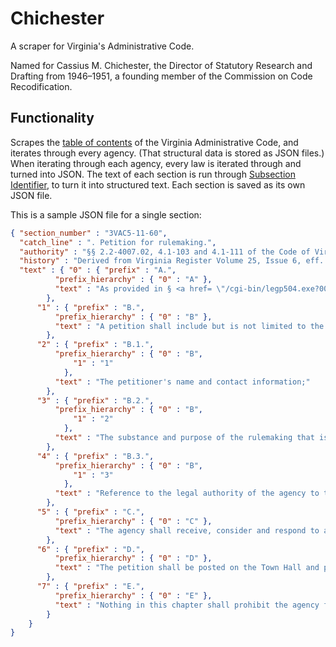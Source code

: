 # Chichester

A scraper for Virginia's Administrative Code.

Named for Cassius M. Chichester, the Director of Statutory Research and Drafting from 1946–1951, a founding member of the Commission on Code Recodification.

## Functionality

Scrapes the [table of contents](http://leg1.state.va.us/000/reg/TOC.HTM) of the Virginia Administrative Code, and iterates through every agency. (That structural data is stored as JSON files.) When iterating through each agency, every law is iterated through and turned into JSON. The text of each section is run through [Subsection Identifier](https://github.com/statedecoded/subsection-identifier), to turn it into structured text. Each section is saved as its own JSON file.

This is a sample JSON file for a single section:

```json
{ "section_number" : "3VAC5-11-60",
  "catch_line" : ". Petition for rulemaking.",
  "authority" : "§§ 2.2-4007.02, 4.1-103 and 4.1-111 of the Code of Virginia.",
  "history" : "Derived from Virginia Register Volume 25, Issue 6, eff. December 24, 2008.",
  "text" : { "0" : { "prefix" : "A.",
          "prefix_hierarchy" : { "0" : "A" },
          "text" : "As provided in § <a href= \"/cgi-bin/legp504.exe?000+cod+2.2-4007\">2.2-4007</a> of the Code of Virginia, any person may petition the agency to consider a regulatory action."
        },
      "1" : { "prefix" : "B.",
          "prefix_hierarchy" : { "0" : "B" },
          "text" : "A petition shall include but is not limited to the following information:"
        },
      "2" : { "prefix" : "B.1.",
          "prefix_hierarchy" : { "0" : "B",
              "1" : "1"
            },
          "text" : "The petitioner's name and contact information;"
        },
      "3" : { "prefix" : "B.2.",
          "prefix_hierarchy" : { "0" : "B",
              "1" : "2"
            },
          "text" : "The substance and purpose of the rulemaking that is requested, including reference to any applicable Virginia Administrative Code sections; and"
        },
      "4" : { "prefix" : "B.3.",
          "prefix_hierarchy" : { "0" : "B",
              "1" : "3"
            },
          "text" : "Reference to the legal authority of the agency to take the action requested."
        },
      "5" : { "prefix" : "C.",
          "prefix_hierarchy" : { "0" : "C" },
          "text" : "The agency shall receive, consider and respond to a petition pursuant to § <a href= \"/cgi-bin/legp504.exe?000+cod+2.2-4007\">2.2-4007</a> and shall have the sole authority to dispose of the petition."
        },
      "6" : { "prefix" : "D.",
          "prefix_hierarchy" : { "0" : "D" },
          "text" : "The petition shall be posted on the Town Hall and published in the Virginia Register."
        },
      "7" : { "prefix" : "E.",
          "prefix_hierarchy" : { "0" : "E" },
          "text" : "Nothing in this chapter shall prohibit the agency from receiving information or from proceeding on its own motion for rulemaking."
        }
    }
}
```

